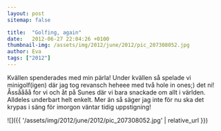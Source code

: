 ```yaml
---
layout: post
sitemap: false

title:  "Golfing, again"
date:   2012-06-27 22:04:26 +0100
thumbnail-img: /assets/img/2012/june/2012/pic_207308052.jpg
author: Eva
tags: ["2012"]
---
```


Kvällen spenderades med min pärla! Under kvällen så spelade vi minigolf(igen) där jag tog revansch heheee med två hole in ones;) det ni! Åssåååå for vi och åt på Sunes där vi bara snackade om allt i världen. Alldeles underbart helt enkelt. Mer än så säger jag inte för nu ska det krypas i säng för imorgon väntar tidig uppstigning!

![]({{ '/assets/img/2012/june/2012/pic_207308052.jpg'  | relative_url }})

